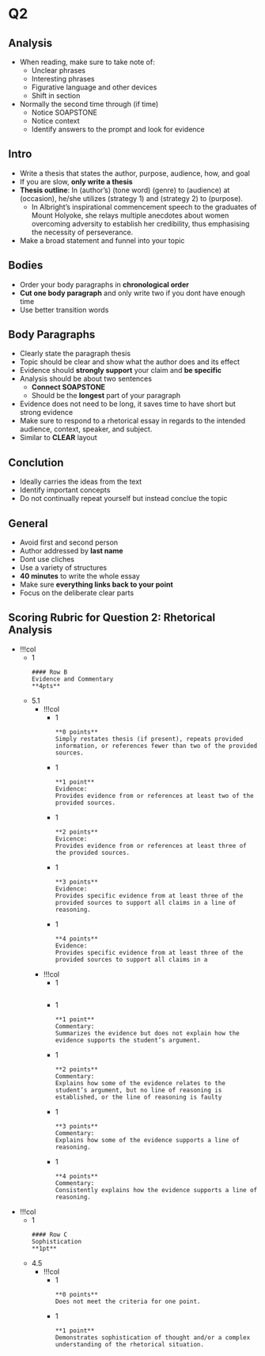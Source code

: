 # Q2
## Analysis
- When reading, make sure to take note of:
	- Unclear phrases
	- Interesting phrases
	- Figurative language and other devices
	- Shift in section
- Normally the second time through (if time)
	- Notice SOAPSTONE
	- Notice context
	- Identify answers to the prompt and look for evidence

## Intro
- Write a thesis that states the author, purpose, audience, how, and goal
- If you are slow, **only write a thesis**
- **Thesis outline**: In (author’s) (tone word) (genre) to (audience) at (occasion), he/she utilizes (strategy 1) and (strategy 2) to (purpose).
	- In Albright’s inspirational commencement speech to the graduates of Mount Holyoke, she relays multiple anecdotes about women overcoming adversity to establish her credibility, thus emphasising the necessity of perseverance.
- Make a broad statement and funnel into your topic

## Bodies
- Order your body paragraphs in **chronological order**
- **Cut one body paragraph** and only write two if you dont have enough time
- Use better transition words

## Body Paragraphs
- Clearly state the paragraph thesis
- Topic should be clear and show what the author does and its effect
- Evidence should **strongly support** your claim and **be specific**
- Analysis should be about two sentences
	- **Connect SOAPSTONE**
	- Should be the **longest** part of your paragraph
- Evidence does not need to be long, it saves time to have short but strong evidence
- Make sure to respond to a rhetorical essay in regards to the intended audience, context, speaker, and subject.
- Similar to **CLEAR** layout

## Conclution
- Ideally carries the ideas from the text
- Identify important concepts
- Do not continually repeat yourself but instead conclue the topic

## General
- Avoid first and second person
- Author addressed by **last name**
- Dont use cliches
- Use a variety of structures
- **40 minutes** to write the whole essay
- Make sure **everything links back to your point**
- Focus on the deliberate clear parts


## Scoring Rubric for Question 2: Rhetorical Analysis
- !!!col
	- 1
		```col-md
		#### Row B
		Evidence and Commentary
		**4pts**
		```
	- 5.1
		- !!!col
			- 1
				```col-md
				**0 points**
				Simply restates thesis (if present), repeats provided information, or references fewer than two of the provided sources.
				```
			- 1
				```col-md
				**1 point**
				Evidence:
				Provides evidence from or references at least two of the provided sources.
				```
			- 1
				```col-md
				**2 points**
				Evicence:
				Provides evidence from or references at least three of the provided sources.
				```
			- 1
				```col-md
				**3 points**
				Evidence:
				Provides specific evidence from at least three of the provided sources to support all claims in a line of reasoning.
				```
			- 1
				```col-md
				**4 points**
				Evidence:
				Provides specific evidence from at least three of the provided sources to support all claims in a
				```
		- !!!col
			- 1
				```col-md
				```
			- 1
				```col-md
				**1 point**
				Commentary:
				Summarizes the evidence but does not explain how the evidence supports the student’s argument.
				```
			- 1
				```col-md
				**2 points**
				Commentary:
				Explains how some of the evidence relates to the student’s argument, but no line of reasoning is established, or the line of reasoning is faulty
				```
			- 1
				```col-md
				**3 points**
				Commentary:
				Explains how some of the evidence supports a line of reasoning.
				```
			- 1
				```col-md
				**4 points**
				Commentary:
				Consistently explains how the evidence supports a line of reasoning.
				```
- !!!col
	- 1
		```col-md
		#### Row C
		Sophistication 
		**1pt**
		```
	- 4.5
		- !!!col
			- 1
				```col-md
				**0 points**
				Does not meet the criteria for one point.
				```
			- 1
				```col-md
				**1 point**
				Demonstrates sophistication of thought and/or a complex understanding of the rhetorical situation.
				```